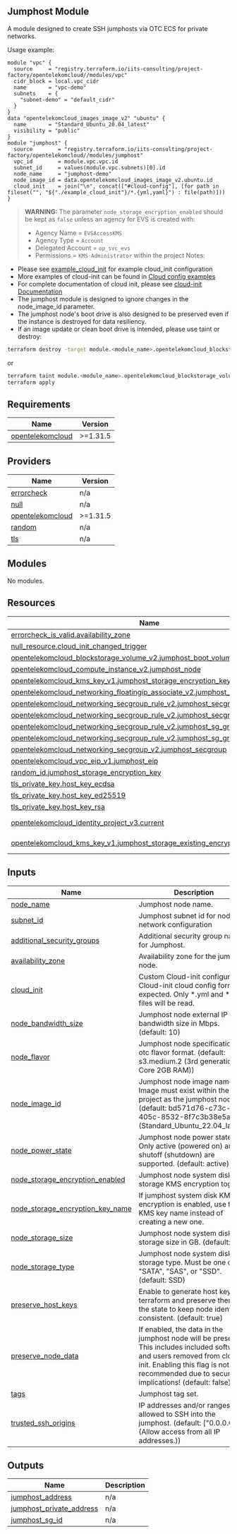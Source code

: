 ## Jumphost Module

A module designed to create SSH jumphosts via OTC ECS for private networks.

Usage example:
```hcl
module "vpc" {
  source     = "registry.terraform.io/iits-consulting/project-factory/opentelekomcloud//modules/vpc"
  cidr_block = local.vpc_cidr
  name       = "vpc-demo"
  subnets    = {
    "subnet-demo" = "default_cidr"
  }
}
data "opentelekomcloud_images_image_v2" "ubuntu" {
  name       = "Standard_Ubuntu_20.04_latest"
  visibility = "public"
}
module "jumphost" {
  source        = "registry.terraform.io/iits-consulting/project-factory/opentelekomcloud//modules/jumphost"
  vpc_id        = module.vpc.vpc.id
  subnet_id     = values(module.vpc.subnets)[0].id
  node_name     = "jumphost-demo"
  node_image_id = data.opentelekomcloud_images_image_v2.ubuntu.id
  cloud_init    = join("\n", concat(["#cloud-config"], [for path in fileset("", "${"./example_cloud_init"}/*.{yml,yaml}") : file(path)]))
}
```

> **WARNING:** The parameter `node_storage_encryption_enabled` should be kept as `false` unless an agency for EVS is created with:
> - Agency Name = `EVSAccessKMS`
> - Agency Type = `Account`
> - Delegated Account = `op_svc_evs`
> - Permissions = `KMS Administrator` within the project
    Notes:
- Please see [example_cloud_init](../../example_cloud_init) for example cloud_init configuration
- More examples of cloud-init can be found in [Cloud config examples](https://cloudinit.readthedocs.io/en/latest/topics/examples.html)
- For complete documentation of cloud init, please see [cloud-init Documentation](https://cloudinit.readthedocs.io/en/latest/index.html)
- The jumphost module is designed to ignore changes in the node_image_id parameter.
- The jumphost node's boot drive is also designed to be preserved even if the instance is destroyed for data resiliency.
- If an image update or clean boot drive is intended,
  please use taint or destroy:
```bash
terraform destroy -target module.<module_name>.opentelekomcloud_blockstorage_volume_v2.jumphost_boot_volume
```
or
```bash
terraform taint module.<module_name>.opentelekomcloud_blockstorage_volume_v2.jumphost_boot_volume
terraform apply
```

<!-- BEGIN_TF_DOCS -->
## Requirements

| Name | Version |
|------|---------|
| <a name="requirement_opentelekomcloud"></a> [opentelekomcloud](#requirement\_opentelekomcloud) | >=1.31.5 |

## Providers

| Name | Version |
|------|---------|
| <a name="provider_errorcheck"></a> [errorcheck](#provider\_errorcheck) | n/a |
| <a name="provider_null"></a> [null](#provider\_null) | n/a |
| <a name="provider_opentelekomcloud"></a> [opentelekomcloud](#provider\_opentelekomcloud) | >=1.31.5 |
| <a name="provider_random"></a> [random](#provider\_random) | n/a |
| <a name="provider_tls"></a> [tls](#provider\_tls) | n/a |

## Modules

No modules.

## Resources

| Name | Type |
|------|------|
| [errorcheck_is_valid.availability_zone](https://registry.terraform.io/providers/iits-consulting/errorcheck/latest/docs/resources/is_valid) | resource |
| [null_resource.cloud_init_changed_trigger](https://registry.terraform.io/providers/hashicorp/null/latest/docs/resources/resource) | resource |
| [opentelekomcloud_blockstorage_volume_v2.jumphost_boot_volume](https://registry.terraform.io/providers/opentelekomcloud/opentelekomcloud/latest/docs/resources/blockstorage_volume_v2) | resource |
| [opentelekomcloud_compute_instance_v2.jumphost_node](https://registry.terraform.io/providers/opentelekomcloud/opentelekomcloud/latest/docs/resources/compute_instance_v2) | resource |
| [opentelekomcloud_kms_key_v1.jumphost_storage_encryption_key](https://registry.terraform.io/providers/opentelekomcloud/opentelekomcloud/latest/docs/resources/kms_key_v1) | resource |
| [opentelekomcloud_networking_floatingip_associate_v2.jumphost_eip_association](https://registry.terraform.io/providers/opentelekomcloud/opentelekomcloud/latest/docs/resources/networking_floatingip_associate_v2) | resource |
| [opentelekomcloud_networking_secgroup_rule_v2.jumphost_secgroup_rule_internet](https://registry.terraform.io/providers/opentelekomcloud/opentelekomcloud/latest/docs/resources/networking_secgroup_rule_v2) | resource |
| [opentelekomcloud_networking_secgroup_rule_v2.jumphost_secgroup_rule_ssh](https://registry.terraform.io/providers/opentelekomcloud/opentelekomcloud/latest/docs/resources/networking_secgroup_rule_v2) | resource |
| [opentelekomcloud_networking_secgroup_rule_v2.jumphost_sg_group_in](https://registry.terraform.io/providers/opentelekomcloud/opentelekomcloud/latest/docs/resources/networking_secgroup_rule_v2) | resource |
| [opentelekomcloud_networking_secgroup_rule_v2.jumphost_sg_group_out](https://registry.terraform.io/providers/opentelekomcloud/opentelekomcloud/latest/docs/resources/networking_secgroup_rule_v2) | resource |
| [opentelekomcloud_networking_secgroup_v2.jumphost_secgroup](https://registry.terraform.io/providers/opentelekomcloud/opentelekomcloud/latest/docs/resources/networking_secgroup_v2) | resource |
| [opentelekomcloud_vpc_eip_v1.jumphost_eip](https://registry.terraform.io/providers/opentelekomcloud/opentelekomcloud/latest/docs/resources/vpc_eip_v1) | resource |
| [random_id.jumphost_storage_encryption_key](https://registry.terraform.io/providers/hashicorp/random/latest/docs/resources/id) | resource |
| [tls_private_key.host_key_ecdsa](https://registry.terraform.io/providers/hashicorp/tls/latest/docs/resources/private_key) | resource |
| [tls_private_key.host_key_ed25519](https://registry.terraform.io/providers/hashicorp/tls/latest/docs/resources/private_key) | resource |
| [tls_private_key.host_key_rsa](https://registry.terraform.io/providers/hashicorp/tls/latest/docs/resources/private_key) | resource |
| [opentelekomcloud_identity_project_v3.current](https://registry.terraform.io/providers/opentelekomcloud/opentelekomcloud/latest/docs/data-sources/identity_project_v3) | data source |
| [opentelekomcloud_kms_key_v1.jumphost_storage_existing_encryption_key](https://registry.terraform.io/providers/opentelekomcloud/opentelekomcloud/latest/docs/data-sources/kms_key_v1) | data source |

## Inputs

| Name | Description | Type | Default | Required |
|------|-------------|------|---------|:--------:|
| <a name="input_node_name"></a> [node\_name](#input\_node\_name) | Jumphost node name. | `any` | n/a | yes |
| <a name="input_subnet_id"></a> [subnet\_id](#input\_subnet\_id) | Jumphost subnet id for node network configuration | `any` | n/a | yes |
| <a name="input_additional_security_groups"></a> [additional\_security\_groups](#input\_additional\_security\_groups) | Additional security group names for Jumphost. | `list(string)` | `[]` | no |
| <a name="input_availability_zone"></a> [availability\_zone](#input\_availability\_zone) | Availability zone for the jumphost node. | `string` | `""` | no |
| <a name="input_cloud_init"></a> [cloud\_init](#input\_cloud\_init) | Custom Cloud-init configuration. Cloud-init cloud config format is expected. Only *.yml and *.yaml files will be read. | `string` | `""` | no |
| <a name="input_node_bandwidth_size"></a> [node\_bandwidth\_size](#input\_node\_bandwidth\_size) | Jumphost node external IP bandwidth size in Mbps. (default: 10) | `number` | `10` | no |
| <a name="input_node_flavor"></a> [node\_flavor](#input\_node\_flavor) | Jumphost node specifications in otc flavor format. (default: s3.medium.2 (3rd generation 1 Core 2GB RAM)) | `string` | `"s3.medium.2"` | no |
| <a name="input_node_image_id"></a> [node\_image\_id](#input\_node\_image\_id) | Jumphost node image name. Image must exist within the same project as the jumphost node. (default: bd571d76-c73c-405c-8532-8f7c3b38e5a5 (Standard\_Ubuntu\_22.04\_latest)) | `string` | `"bd571d76-c73c-405c-8532-8f7c3b38e5a5"` | no |
| <a name="input_node_power_state"></a> [node\_power\_state](#input\_node\_power\_state) | Jumphost node power state. Only active (powered on) and shutoff (shutdown) are supported. (default: active) | `string` | `"active"` | no |
| <a name="input_node_storage_encryption_enabled"></a> [node\_storage\_encryption\_enabled](#input\_node\_storage\_encryption\_enabled) | Jumphost node system disk storage KMS encryption toggle. | `bool` | `false` | no |
| <a name="input_node_storage_encryption_key_name"></a> [node\_storage\_encryption\_key\_name](#input\_node\_storage\_encryption\_key\_name) | If jumphost system disk KMS encryption is enabled, use this KMS key name instead of creating a new one. | `string` | `null` | no |
| <a name="input_node_storage_size"></a> [node\_storage\_size](#input\_node\_storage\_size) | Jumphost node system disk storage size in GB. (default: 20) | `number` | `20` | no |
| <a name="input_node_storage_type"></a> [node\_storage\_type](#input\_node\_storage\_type) | Jumphost node system disk storage type. Must be one of "SATA", "SAS", or "SSD". (default: SSD) | `string` | `"SSD"` | no |
| <a name="input_preserve_host_keys"></a> [preserve\_host\_keys](#input\_preserve\_host\_keys) | Enable to generate host keys via terraform and preserve them in the state to keep node identity consistent. (default: true) | `bool` | `true` | no |
| <a name="input_preserve_node_data"></a> [preserve\_node\_data](#input\_preserve\_node\_data) | If enabled, the data in the jumphost node will be preserved. This includes included software and users removed from cloud-init. Enabling this flag is not recommended due to security implications! (default: false) | `bool` | `false` | no |
| <a name="input_tags"></a> [tags](#input\_tags) | Jumphost tag set. | `map(string)` | `{}` | no |
| <a name="input_trusted_ssh_origins"></a> [trusted\_ssh\_origins](#input\_trusted\_ssh\_origins) | IP addresses and/or ranges allowed to SSH into the jumphost. (default: ["0.0.0.0/0"] (Allow access from all IP addresses.)) | `list(string)` | <pre>[<br/>  "0.0.0.0/0"<br/>]</pre> | no |

## Outputs

| Name | Description |
|------|-------------|
| <a name="output_jumphost_address"></a> [jumphost\_address](#output\_jumphost\_address) | n/a |
| <a name="output_jumphost_private_address"></a> [jumphost\_private\_address](#output\_jumphost\_private\_address) | n/a |
| <a name="output_jumphost_sg_id"></a> [jumphost\_sg\_id](#output\_jumphost\_sg\_id) | n/a |
<!-- END_TF_DOCS -->